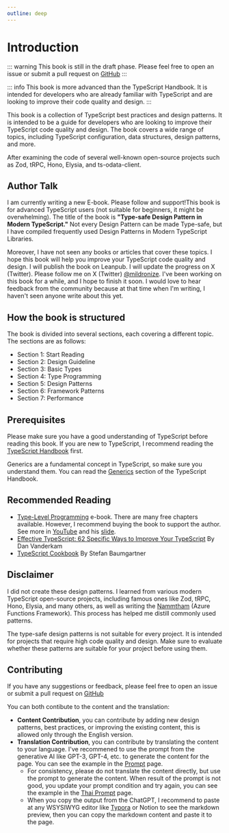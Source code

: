 ```yaml
---
outline: deep
---
```



# Introduction

::: warning
This book is still in the draft phase. Please feel free to open an issue or submit a pull request on [GitHub](https://github.com/mildronize/type-safe-design-pattern)
:::

::: info
This book is more advanced than the TypeScript Handbook. It is intended for developers who are already familiar with TypeScript and are looking to improve their code quality and design.
:::

This book is a collection of TypeScript best practices and design patterns. It is intended to be a guide for developers who are looking to improve their TypeScript code quality and design. The book covers a wide range of topics, including TypeScript configuration, data structures, design patterns, and more.

After examining the code of several well-known open-source projects such as Zod, tRPC, Hono, Elysia, and ts-odata-client.

## Author Talk

I am currently writing a new E-book. Please follow and support!This book is for advanced TypeScript users (not suitable for beginners, it might be overwhelming). The title of the book is **"Type-safe Design Pattern in Modern TypeScript."** Not every Design Pattern can be made Type-safe, but I have compiled frequently used Design Patterns in Modern TypeScript Libraries.

Moreover, I have not seen any books or articles that cover these topics. I hope this book will help you improve your TypeScript code quality and design. I will publish the book on Leanpub. I will update the progress on X (Twitter). Please follow me on X (Twitter) [@mildronize](https://x.com/mildronize). I've been working on this book for a while, and I hope to finish it soon. I would love to hear feedback from the community because at that time when I'm writing, I haven't seen anyone write about this yet.

## How the book is structured

The book is divided into several sections, each covering a different topic. The sections are as follows:

- Section 1: Start Reading
- Section 2: Design Guideline
- Section 3: Basic Types
- Section 4: Type Programming
- Section 5: Design Patterns
- Section 6: Framework Patterns
- Section 7: Performance


## Prerequisites
Please make sure you have a good understanding of TypeScript before reading this book. If you are new to TypeScript, I recommend reading the [TypeScript Handbook](https://www.typescriptlang.org/docs/handbook/intro.html) first.

Generics are a fundamental concept in TypeScript, so make sure you understand them. You can read the [Generics](https://www.typescriptlang.org/docs/handbook/2/generics.html) section of the TypeScript Handbook. 

## Recommended Reading

- [Type-Level Programming](https://type-level-typescript.com/) e-book. 
There are many free chapters available. However, I recommend buying the book to support the author. See more in [YouTube](https://www.youtube.com/watch?v=vGVvJuazs84) and his [slide](https://docs.google.com/presentation/d/18Y0M4SRjKoJGR3ePSBBn8yPlpkE5biufZRdHo1Ka2AI/edit?usp=sharin).
- [Effective TypeScript: 62 Specific Ways to Improve Your TypeScript](https://learning.oreilly.com/library/view/effective-typescript/9781098155056/) By Dan Vanderkam
- [TypeScript Cookbook](https://learning.oreilly.com/library/view/typescript-cookbook/9781098136642/) By Stefan Baumgartner

## Disclaimer

I did not create these design patterns. I learned from various modern TypeScript open-source projects, including famous ones like Zod, tRPC, Hono, Elysia, and many others, as well as writing the [Nammtham](https://nammatham.thaitype.dev/) (Azure Functions Framework). This process has helped me distill commonly used patterns. 

The type-safe design patterns is not suitable for every project. It is intended for projects that require high code quality and design. Make sure to evaluate whether these patterns are suitable for your project before using them.

## Contributing
If you have any suggestions or feedback, please feel free to open an issue or submit a pull request on [GitHub](https://github.com/mildronize/type-safe-design-pattern)

You can both contibute to the content and the translation:

- **Content Contribution**, you can contribute by adding new design patterns, best practices, or improving the existing content, this is allowed only through the English version.
- **Translation Contribution**, you can contribute by translating the content to your language. I've recommened to use the prompt from the generative AI like GPT-3, GPT-4, etc. to generate the content for the page. You can see the example in the [Prompt](./prompt.md) page.
  - For consistency, please do not translate the content directly, but use the prompt to generate the content. When result of the prompt is not good, you update your prompt condition and try again, you can see the example in the [Thai Prompt](/th/prompt.md) page.
  - When you copy the output from the ChatGPT, I recommend to paste at any WSYSIWYG editor like [Typora](https://typora.io/) or Notion to see the markdown preview, then you can copy the markdown content and paste it to the page.